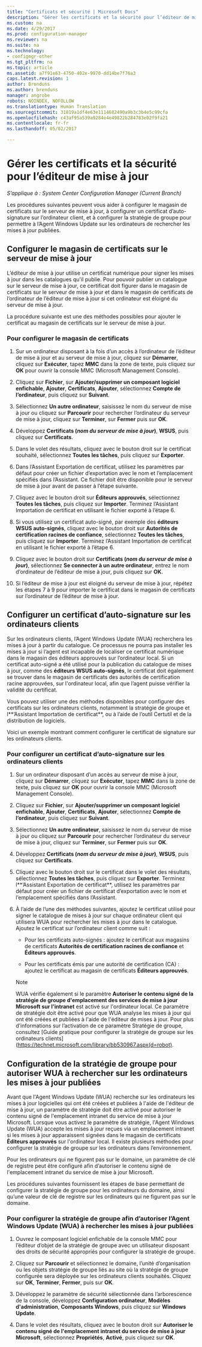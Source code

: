 ```yaml
---
title: "Certificats et sécurité | Microsoft Docs"
description: "Gérer les certificats et la sécurité pour l’éditeur de mise à jour System Center"
ms.custom: na
ms.date: 4/29/2017
ms.prod: configuration-manager
ms.reviewer: na
ms.suite: na
ms.technology:
- configmgr-other
ms.tgt_pltfrm: na
ms.topic: article
ms.assetid: a7f91e63-4750-402e-9970-dd14be7f76a3
caps.latest.revision: 1
author: Brenduns
ms.author: brenduns
manager: angrobe
robots: NOINDEX, NOFOLLOW
ms.translationtype: Human Translation
ms.sourcegitcommit: 31819a1df4e63e1114682490a9b3c3b4e5c99cfa
ms.openlocfilehash: c43af95a539a9284e4e49822b284783e02f9fa21
ms.contentlocale: fr-fr
ms.lasthandoff: 05/02/2017

---
```

# <a name="manage-certificates-and-security-for-updates-publisher"></a>Gérer les certificats et la sécurité pour l’éditeur de mise à jour

*S’applique à : System Center Configuration Manager (Current Branch)*

Les procédures suivantes peuvent vous aider à configurer le magasin de certificats sur le serveur de mise à jour, à configurer un certificat d’auto-signature sur l’ordinateur client, et à configurer la stratégie de groupe pour permettre à l’Agent Windows Update sur les ordinateurs de rechercher les mises à jour publiées.

## <a name="configure-the-certificate-store-on-the-update-server"></a>Configurer le magasin de certificats sur le serveur de mise à jour
 L’éditeur de mise à jour utilise un certificat numérique pour signer les mises à jour dans les catalogues qu'il publie. Pour pouvoir publier un catalogue sur le serveur de mise à jour, ce certificat doit figurer dans le magasin de certificats sur le serveur de mise à jour et dans le magasin de certificats de l’ordinateur de l’éditeur de mise à jour si cet ordinateur est éloigné du serveur de mise à jour.

La procédure suivante est une des méthodes possibles pour ajouter le certificat au magasin de certificats sur le serveur de mise à jour.

### <a name="to-configure-the-certificate-store"></a>Pour configurer le magasin de certificats
1.  Sur un ordinateur disposant à la fois d’un accès à l’ordinateur de l’éditeur de mise à jour et au serveur de mise à jour, cliquez sur **Démarrer**, cliquez sur **Exécuter**, tapez **MMC** dans la zone de texte, puis cliquez sur **OK** pour ouvrir la console MMC (Microsoft Management Console).

2.  Cliquez sur **Fichier**, sur **Ajouter/supprimer un composant logiciel enfichable**, **Ajouter**, **Certificats**, **Ajouter**, sélectionnez **Compte de l’ordinateur**, puis cliquez sur **Suivant**.

3.  Sélectionnez **Un autre ordinateur**, saisissez le nom du serveur de mise à jour ou cliquez sur **Parcourir** pour rechercher l’ordinateur du serveur de mise à jour, cliquez sur **Terminer**, sur **Fermer** puis sur **OK**.

4.  Développez **Certificats (*nom du serveur de mise à jour*)**, **WSUS**, puis cliquez sur **Certificats**.

5.  Dans le volet des résultats, cliquez avec le bouton droit sur le certificat souhaité, sélectionnez **Toutes les tâches**, puis cliquez sur **Exporter**.

6.  Dans l’Assistant Exportation de certificat, utilisez les paramètres par défaut pour créer un fichier d’exportation avec le nom et l’emplacement spécifiés dans l’Assistant. Ce fichier doit être disponible pour le serveur de mise à jour avant de passer à l’étape suivante.

7.  Cliquez avec le bouton droit sur **Éditeurs approuvés**, sélectionnez **Toutes les tâches**, puis cliquez sur **Importer**. Terminez l’Assistant Importation de certificat en utilisant le fichier exporté à l’étape 6.

8.  Si vous utilisez un certificat auto-signé, par exemple des **éditeurs WSUS auto-signés**, cliquez avec le bouton droit sur **Autorités de certification racines de confiance**, sélectionnez **Toutes les tâches**, puis cliquez sur **Importer**. Terminez l’Assistant Importation de certificat en utilisant le fichier exporté à l’étape 6.

9.  Cliquez avec le bouton droit sur **Certificats (*nom du serveur de mise à jour*)**, sélectionnez **Se connecter à un autre ordinateur**, entrez le nom d’ordinateur de l’éditeur de mise à jour, puis cliquez sur **OK**.

10. Si l’éditeur de mise à jour est éloigné du serveur de mise à jour, répétez les étapes 7 à 9 pour importer le certificat dans le magasin de certificats sur l’ordinateur de l’éditeur de mise à jour.



## <a name="configure-a-self-signing-certificate-on-client-computers"></a>Configurer un certificat d’auto-signature sur les ordinateurs clients
Sur les ordinateurs clients, l’Agent Windows Update (WUA) recherchera les mises à jour à partir du catalogue. Ce processus ne pourra pas installer les mises à jour si l’agent est incapable de localiser ce certificat numérique dans le magasin des éditeurs approuvés sur l’ordinateur local. Si un certificat auto-signé a été utilisé pour la publication du catalogue de mises à jour, comme des **éditeurs WSUS auto-signés**, le certificat doit également se trouver dans le magasin de certificats des autorités de certification racine approuvées, sur l'ordinateur local, afin que l’agent puisse vérifier la validité du certificat.

Vous pouvez utiliser une des méthodes disponibles pour configurer des certificats sur les ordinateurs clients, notamment la stratégie de groupe et l**’Assistant Importation de certificat**, ou à l’aide de l’outil Certutil et de la distribution de logiciels.

Voici un exemple montrant comment configurer le certificat de signature sur les ordinateurs clients.

### <a name="to-configure-a-self-signing-certificate-on-client-computers"></a>Pour configurer un certificat d’auto-signature sur les ordinateurs clients
1.  Sur un ordinateur disposant d’un accès au serveur de mise à jour, cliquez sur **Démarrer**, cliquez sur **Exécuter**, tapez **MMC** dans la zone de texte, puis cliquez sur **OK** pour ouvrir la console MMC (Microsoft Management Console).

2.  Cliquez sur **Fichier**, sur **Ajouter/supprimer un composant logiciel enfichable**, **Ajouter**, **Certificats**, **Ajouter**, sélectionnez **Compte de l’ordinateur**, puis cliquez sur **Suivant**.

3.  Sélectionnez **Un autre ordinateur**, saisissez le nom du serveur de mise à jour ou cliquez sur **Parcourir** pour rechercher l’ordinateur du serveur de mise à jour, cliquez sur **Terminer**, sur **Fermer** puis sur **OK**.

4.  Développez **Certificats (*nom du serveur de mise à jour*)**, **WSUS**, puis cliquez sur **Certificats**.

5.  Cliquez avec le bouton droit sur le certificat dans le volet des résultats, sélectionnez **Toutes les tâches**, puis cliquez sur **Exporter**. Terminez l**’Assistant Exportation de certificat**, utilisez les paramètres par défaut pour créer un fichier de certificat d’exportation avec le nom et l’emplacement spécifiés dans l’Assistant.

6.  À l’aide de l’une des méthodes suivantes, ajoutez le certificat utilisé pour signer le catalogue de mises à jour sur chaque ordinateur client qui utilisera WUA pour rechercher les mises à jour dans le catalogue. Ajoutez le certificat sur l’ordinateur client comme suit :

    -   Pour les certificats auto-signés : ajoutez le certificat aux magasins de certificats **Autorités de certification racines de confiance** et **Éditeurs approuvés**.

    -   Pour les certificats émis par une autorité de certification (CA) : ajoutez le certificat au magasin de certificats **Éditeurs approuvés**.

    > [!NOTE]
    > WUA vérifie également si le paramètre **Autoriser le contenu signé de la stratégie de groupe d'emplacement des services de mise à jour Microsoft sur l'intranet** est activé sur l'ordinateur local. Ce paramètre de stratégie doit être activé pour que WUA analyse les mises à jour qui ont été créées et publiées à l'aide de l'éditeur de mises à jour. Pour plus d’informations sur l’activation de ce paramètre Stratégie de groupe, consultez [Guide pratique pour configurer la stratégie de groupe sur les ordinateurs clients] (https://technet.microsoft.com/library/bb530967.aspx(d=robot).



## <a name="configuring-group-policy-to-allow-wua-on-computers-to-scan-for-published-updates"></a>Configuration de la stratégie de groupe pour autoriser WUA à rechercher sur les ordinateurs les mises à jour publiées
Avant que l'Agent Windows Update (WUA) recherche sur les ordinateurs les mises à jour logicielles qui ont été créées et publiées à l'aide de l'éditeur de mise à jour, un paramètre de stratégie doit être activé pour autoriser le contenu signé de l'emplacement intranet du service de mise à jour Microsoft. Lorsque vous activez le paramètre de stratégie, l'Agent Windows Update (WUA) accepte les mises à jour reçues via un emplacement intranet si les mises à jour apparaissent signées dans le magasin de certificats **Éditeurs approuvés** sur l'ordinateur local. Il existe plusieurs méthodes pour configurer la stratégie de groupe sur les ordinateurs dans l’environnement.

Pour les ordinateurs qui ne figurent pas sur le domaine, un paramètre de clé de registre peut être configuré afin d’autoriser le contenu signé de l'emplacement intranet du service de mise à jour Microsoft.

Les procédures suivantes fournissent les étapes de base permettant de configurer la stratégie de groupe pour les ordinateurs du domaine, ainsi qu’une valeur de clé de registre sur les ordinateurs qui ne figurent pas sur le domaine.

### <a name="to-configure-group-policy-to-allow-wua-to-scan-for-published-updates"></a>Pour configurer la stratégie de groupe afin d’autoriser l’Agent Windows Update (WUA) à rechercher les mises à jour publiées
1.  Ouvrez le composant logiciel enfichable de la console MMC pour l’éditeur d’objet de la stratégie de groupe avec un utilisateur disposant des droits de sécurité appropriés pour configurer la stratégie de groupe.

2.  Cliquez sur **Parcourir** et sélectionnez le domaine, l’unité d’organisation ou les objets stratégie de groupe liés au site où la stratégie de groupe configurée sera déployée sur les ordinateurs clients souhaités. Cliquez sur **OK**, **Terminer**, **Fermer**, puis sur **OK**.

3.  Développez le paramètre de sécurité sélectionnée dans l’arborescence de la console, développez **Configuration ordinateur**, **Modèles d'administration**, **Composants Windows**, puis cliquez sur **Windows Update**.

4.  Dans le volet des résultats, cliquez avec le bouton droit sur **Autoriser le contenu signé de l'emplacement intranet du service de mise à jour Microsoft**, sélectionnez **Propriétés**, **Activé**, puis cliquez sur **OK**.


